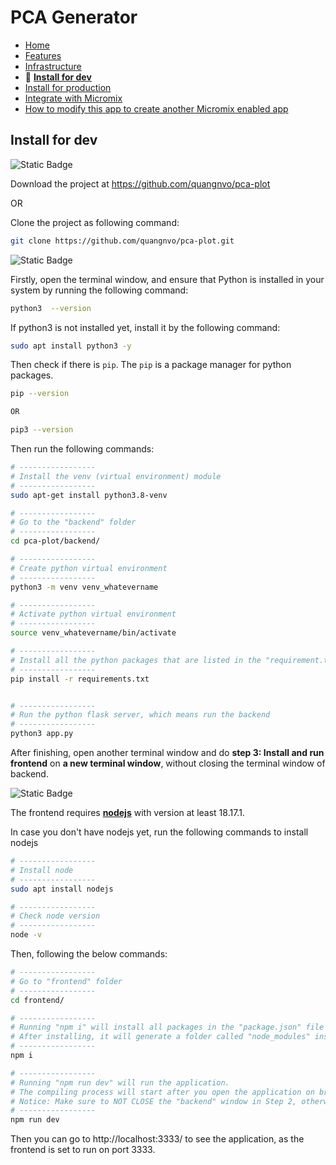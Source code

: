 # PCA Generator

- [Home](/README.md)
- [Features](features.md)
- [Infrastructure](infrastructure.md)
- 🌟 **[Install for dev](install_for_dev.md)**
- [Install for production](install_for_production.md)
- [Integrate with Micromix](integrate_with_micromix.md)
- [How to modify this app to create another Micromix enabled app](how_to_modify_this_app_to_create_another_micromix_enabled_app.md)

## Install for dev

![Static Badge](https://img.shields.io/badge/Step_1-Download_or_clone_the_project-blue)

Download the project at https://github.com/quangnvo/pca-plot

OR

Clone the project as following command:

```bash
git clone https://github.com/quangnvo/pca-plot.git
```

![Static Badge](https://img.shields.io/badge/Step_2-Install_and_run_backend-blue)

Firstly, open the terminal window, and ensure that Python is installed in your system by running the following command:

```bash
python3  --version
```

If python3 is not installed yet, install it by the following command:

```bash
sudo apt install python3 -y
```

Then check if there is `pip`. The `pip` is a package manager for python packages.

```bash
pip --version

OR

pip3 --version
```

Then run the following commands:

```bash
# -----------------
# Install the venv (virtual environment) module
# -----------------
sudo apt-get install python3.8-venv

# -----------------
# Go to the "backend" folder
# -----------------
cd pca-plot/backend/

# -----------------
# Create python virtual environment
# -----------------
python3 -m venv venv_whatevername

# -----------------
# Activate python virtual environment
# -----------------
source venv_whatevername/bin/activate

# -----------------
# Install all the python packages that are listed in the "requirement.txt" file
# -----------------
pip install -r requirements.txt


# -----------------
# Run the python flask server, which means run the backend
# -----------------
python3 app.py
```

After finishing, open another terminal window and do **step 3: Install and run frontend** on **a new terminal window**, without closing the terminal window of backend.

![Static Badge](https://img.shields.io/badge/Step_3-Install_and_run_frontend-blue)

The frontend requires **[nodejs](https://nodejs.org/en)** with version at least 18.17.1.

In case you don't have nodejs yet, run the following commands to install nodejs

```bash
# -----------------
# Install node
# -----------------
sudo apt install nodejs

# -----------------
# Check node version
# -----------------
node -v
```

Then, following the below commands:

```bash
# -----------------
# Go to "frontend" folder
# -----------------
cd frontend/

# -----------------
# Running "npm i" will install all packages in the "package.json" file in the folder "frontend".
# After installing, it will generate a folder called "node_modules" inside folder "frontend"
# -----------------
npm i

# -----------------
# Running "npm run dev" will run the application.
# The compiling process will start after you open the application on browser.
# Notice: Make sure to NOT CLOSE the "backend" window in Step 2, otherwise the app will not function.
# -----------------
npm run dev
```

Then you can go to http://localhost:3333/ to see the application, as the frontend is set to run on port 3333.
